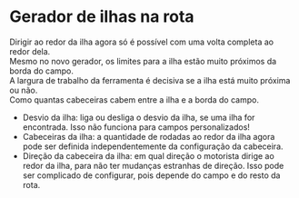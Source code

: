 # Gerador de ilhas na rota  
Dirigir ao redor da ilha agora só é possível com uma volta completa ao redor dela.  
Mesmo no novo gerador, os limites para a ilha estão muito próximos da borda do campo.  
A largura de trabalho da ferramenta é decisiva se a ilha está muito próxima ou não.  
Como quantas cabeceiras cabem entre a ilha e a borda do campo.  


  
- Desvio da ilha: liga ou desliga o desvio da ilha, se uma ilha for encontrada. Isso não funciona para campos personalizados!  
- Cabeceiras da ilha: a quantidade de rodadas ao redor da ilha agora pode ser definida independentemente da configuração da cabeceira.  
- Direção da cabeceira da ilha: em qual direção o motorista dirige ao redor da ilha, para não ter mudanças estranhas de direção. Isso pode ser complicado de configurar, pois depende do campo e do resto da rota.  


